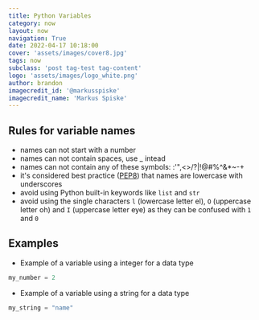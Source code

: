 ```yaml
---
title: Python Variables
category: now
layout: now
navigation: True
date: 2022-04-17 10:18:00
cover: 'assets/images/cover8.jpg'
tags: now
subclass: 'post tag-test tag-content'
logo: 'assets/images/logo_white.png'
author: brandon
imagecredit_id: '@markusspiske'
imagecredit_name: 'Markus Spiske'
---
```

## Rules for variable names
-   names can not start with a number
-   names can not contain spaces, use _ intead
-   names can not contain any of these symbols:
    :'",<>/?|\!@#%^&*~-+
-   it's considered best practice ([PEP8](https://www.python.org/dev/peps/pep-0008/#function-and-variable-names)) that names are lowercase with underscores
-   avoid using Python built-in keywords like `list` and `str`
-   avoid using the single characters `l` (lowercase letter el), `O` (uppercase letter oh) and `I` (uppercase letter eye) as they can be confused with `1` and `0`

## Examples
- Example of a variable using a integer for a data type
```python
my_number = 2
```

- Example of a variable using a string for a data type
```python
my_string = "name"
```